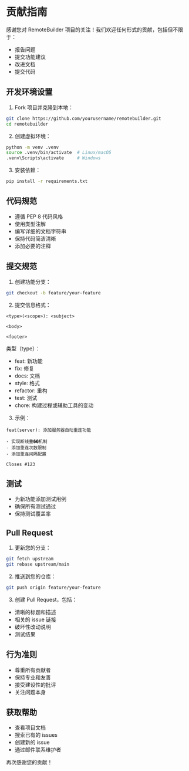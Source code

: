 # 贡献指南

感谢您对 RemoteBuilder 项目的关注！我们欢迎任何形式的贡献，包括但不限于：

- 报告问题
- 提交功能建议
- 改进文档
- 提交代码

## 开发环境设置

1. Fork 项目并克隆到本地：
```bash
git clone https://github.com/yourusername/remotebuilder.git
cd remotebuilder
```

2. 创建虚拟环境：
```bash
python -m venv .venv
source .venv/bin/activate  # Linux/macOS
.venv\Scripts\activate     # Windows
```

3. 安装依赖：
```bash
pip install -r requirements.txt
```

## 代码规范

- 遵循 PEP 8 代码风格
- 使用类型注解
- 编写详细的文档字符串
- 保持代码简洁清晰
- 添加必要的注释

## 提交规范

1. 创建功能分支：
```bash
git checkout -b feature/your-feature
```

2. 提交信息格式：
```
<type>(<scope>): <subject>

<body>

<footer>
```

类型（type）：
- feat: 新功能
- fix: 修复
- docs: 文档
- style: 格式
- refactor: 重构
- test: 测试
- chore: 构建过程或辅助工具的变动

3. 示例：
```
feat(server): 添加服务器自动重连功能

- 实现断线重��机制
- 添加重连次数限制
- 添加重连间隔配置

Closes #123
```

## 测试

- 为新功能添加测试用例
- 确保所有测试通过
- 保持测试覆盖率

## Pull Request

1. 更新您的分支：
```bash
git fetch upstream
git rebase upstream/main
```

2. 推送到您的仓库：
```bash
git push origin feature/your-feature
```

3. 创建 Pull Request，包括：
- 清晰的标题和描述
- 相关的 issue 链接
- 破坏性改动说明
- 测试结果

## 行为准则

- 尊重所有贡献者
- 保持专业和友善
- 接受建设性的批评
- 关注问题本身

## 获取帮助

- 查看项目文档
- 搜索已有的 issues
- 创建新的 issue
- 通过邮件联系维护者

再次感谢您的贡献！ 